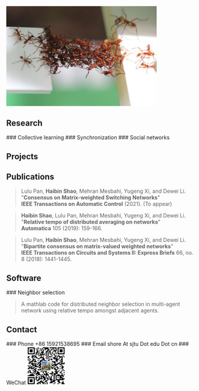 <img src="./images/swarms-ants.jpeg" width="400"/>
<h2 id="Research">Research</h2>
### Collective learning
### Synchronization
### Social networks

<h2 id="Projects">Projects</h2>

<h2 id="Publications">Publications</h2>

> Lulu Pan, **Haibin Shao**, Mehran Mesbahi, Yugeng Xi, and Dewei Li.
>  "**Consensus on Matrix-weighted Switching Networks**"   
>  **IEEE Transactions on Automatic Control** (2021). (To appear)

> **Haibin Shao**, Lulu Pan, Mehran Mesbahi, Yugeng Xi, and Dewei Li.   
>  "**Relative tempo of distributed averaging on networks**"   
>  **Automatica** 105 (2019): 159-166.  

> Lulu Pan, **Haibin Shao**, Mehran Mesbahi, Yugeng Xi, and Dewei Li.   
> "**Bipartite consensus on matrix-valued weighted networks**"   
>  **IEEE Transactions on Circuits and Systems II: Express Briefs** 66, no. 8 (2018): 1441-1445.  

<h2 id="Software">Software</h2>
### Neighbor selection

> A mathlab code for distributed neighbor selection in multi-agent network using relative tempo amongst adjacent agents.

<h2 id="Contact">Contact</h2>
### Phone
+86 15921538695
### Email
shore At sjtu Dot edu Dot cn
### WeChat
<img src="./images/qr.png" width="100" height="100"/>